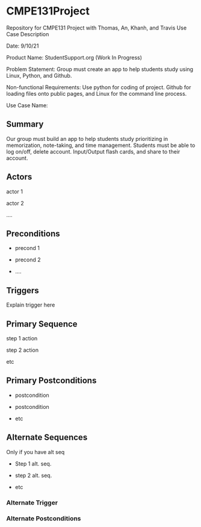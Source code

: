 # CMPE131Project
Repository for CMPE131 Project with Thomas, An, Khanh, and Travis
 Use Case Description

Date: 9/10/21

Product Name: StudentSupport.org (Work In Progress)

Problem Statement: Group must create an app to help students study using Linux, Python, and Github.

Non-functional Requirements: Use python for coding of project. Github for loading files onto public pages, and Linux for the command line process. 

 

Use Case Name: 

## Summary

Our group must build an app to help students study prioritizing in memorization, note-taking, and time management. Students must be able to log on/off, delete
account. Input/Output flash cards, and share to their account.
 

## Actors

actor 1

actor 2

….

 

## Preconditions

* precond 1

* precond 2

* ….

 

## Triggers

Explain trigger here

 

## Primary Sequence

step 1 action

step 2 action

etc

 

## Primary Postconditions

* postcondition

* postcondition

* etc

 

## Alternate Sequences

Only if you have alt seq

* Step 1 alt. seq.

* step 2 alt. seq.

* etc

 

### Alternate Trigger

### Alternate Postconditions
